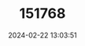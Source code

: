 ---
title: "151768"
category: "Copiapoa serpentisulcata"
draft: false
date: 2024-02-22 13:03:51
languages:
  Spanish; Castilian: ["Cacto de la Serpiente"]
---